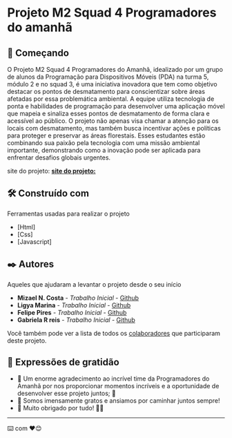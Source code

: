 # Projeto M2 Squad 4 Programadores do amanhã

## 🚀 Começando

O Projeto M2 Squad 4 Programadores do Amanhã, idealizado por um grupo de alunos da Programação para Dispositivos Móveis (PDA) na turma 5, módulo 2 e no squad 3, é uma iniciativa inovadora que tem como objetivo destacar os pontos de desmatamento para conscientizar sobre áreas afetadas por essa problemática ambiental. A equipe utiliza tecnologia de ponta e habilidades de programação para desenvolver uma aplicação móvel que mapeia e sinaliza esses pontos de desmatamento de forma clara e acessível ao público. O projeto não apenas visa chamar a atenção para os locais com desmatamento, mas também busca incentivar ações e políticas para proteger e preservar as áreas florestais. Esses estudantes estão combinando sua paixão pela tecnologia com uma missão ambiental importante, demonstrando como a inovação pode ser aplicada para enfrentar desafios globais urgentes.

site do projeto: 
**[site do projeto:](https://felipepires007.github.io/Projeto-Final-M2/html/index.html)**

## 🛠️ Construído com

Ferramentas usadas para realizar o projeto

* [Html]
* [Css]
* [Javascript]

## ✒️ Autores

Aqueles que ajudaram a levantar o projeto desde o seu início

* **Mizael N. Costa** - *Trabalho Inicial* - [Github](https://github.com/minu1123)
* **Ligya Marina** - *Trabalho Inicial* - [Github](https://github.com/LigyaM)
* **Felipe Pires** - *Trabalho Inicial* - [Github](https://github.com/FelipePires007)
* **Gabriela R reis** - *Trabalho Inicial* - [Github](https://github.com/dev-gabis)

Você também pode ver a lista de todos os [colaboradores](https://github.com/FelipePires007/Projeto-Final-M2/graphs/contributors) que participaram deste projeto.

## 🎁 Expressões de gratidão

* 🌟 Um enorme agradecimento ao incrível time da Programadores do Amanhã por nos proporcionar momentos incríveis e a oportunidade de desenvolver esse projeto juntos; 🚀
* 💖 Somos imensamente gratos e ansiamos por caminhar juntos sempre!
* 🌱 Muito obrigado por tudo! 🙌🎉

---
⌨️ com ❤️😊

